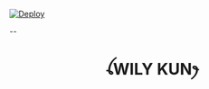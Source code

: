 
[![Deploy](https://www.herokucdn.com/deploy/button.svg)](https://heroku.com/deploy?template=https://github.com/Noecee/Haru-62857121326469)

--

<h1 align="center">ꪶWILY KUNꫂ<br></h1>
<p align="center">